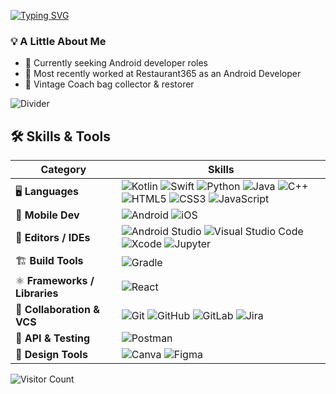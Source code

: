 [![Typing SVG](https://readme-typing-svg.herokuapp.com?size=24&color=FFFFFE&lines=Hi+I'm+Mayra;Android+Developer;Latina+in+Tech)](https://git.io/typing-svg) 

### 💡 A Little About Me
- 🌱 Currently seeking Android developer roles
- 💫 Most recently worked at Restaurant365 as an Android Developer
- 👜 Vintage Coach bag collector & restorer

![Divider](https://user-images.githubusercontent.com/73097560/115834477-dbab4500-a447-11eb-908a-139a6edaec5c.gif)

## 🛠️ Skills & Tools

| Category               | Skills |
|------------------------|--------|
| 🖥️ **Languages**       | ![Kotlin](https://img.shields.io/badge/kotlin-7F52FF?style=for-the-badge&logo=kotlin&logoColor=white) ![Swift](https://img.shields.io/badge/swift-FA7343?style=for-the-badge&logo=swift&logoColor=white) ![Python](https://img.shields.io/badge/python-3776AB?style=for-the-badge&logo=python&logoColor=white) ![Java](https://img.shields.io/badge/java-007396?style=for-the-badge&logo=java&logoColor=white) ![C++](https://img.shields.io/badge/c++-%2300599C.svg?style=for-the-badge&logo=c%2B%2B&logoColor=white) ![HTML5](https://img.shields.io/badge/html5-E34F26?style=for-the-badge&logo=html5&logoColor=white) ![CSS3](https://img.shields.io/badge/css3-1572B6?style=for-the-badge&logo=css3&logoColor=white) ![JavaScript](https://img.shields.io/badge/javascript-F7DF1E?style=for-the-badge&logo=javascript&logoColor=black) |
| 📱 **Mobile Dev**       | ![Android](https://img.shields.io/badge/android-3DDC84?style=for-the-badge&logo=android&logoColor=white) ![iOS](https://img.shields.io/badge/ios-000000?style=for-the-badge&logo=apple&logoColor=white) |
| 📝 **Editors / IDEs**   | ![Android Studio](https://img.shields.io/badge/android%20studio-3DDC84?style=for-the-badge&logo=androidstudio&logoColor=white) ![Visual Studio Code](https://img.shields.io/badge/visual--studio--code-0078D4?style=for-the-badge&logo=visualstudiocode&logoColor=white) ![Xcode](https://img.shields.io/badge/xcode-147EFB?style=for-the-badge&logo=xcode&logoColor=white) ![Jupyter](https://img.shields.io/badge/jupyter-F37626?style=for-the-badge&logo=jupyter&logoColor=white) |
| 🏗️ **Build Tools**      | ![Gradle](https://img.shields.io/badge/gradle-02303A?style=for-the-badge&logo=gradle&logoColor=white) |
| ⚛️ **Frameworks / Libraries** | ![React](https://img.shields.io/badge/react-61DAFB?style=for-the-badge&logo=react&logoColor=black) |
| 🤝 **Collaboration & VCS** | ![Git](https://img.shields.io/badge/git-F05032?style=for-the-badge&logo=git&logoColor=white) ![GitHub](https://img.shields.io/badge/github-181717?style=for-the-badge&logo=github&logoColor=white) ![GitLab](https://img.shields.io/badge/gitlab-FC6D26?style=for-the-badge&logo=gitlab&logoColor=white) ![Jira](https://img.shields.io/badge/jira-0052CC?style=for-the-badge&logo=jira&logoColor=white) |
| 🔌 **API & Testing**    | ![Postman](https://img.shields.io/badge/postman-FF6C37?style=for-the-badge&logo=postman&logoColor=white) |
| 🎨 **Design Tools**     | ![Canva](https://img.shields.io/badge/canva-00C4CC?style=for-the-badge&logo=canva&logoColor=white) ![Figma](https://img.shields.io/badge/figma-F24E1E?style=for-the-badge&logo=figma&logoColor=white) |

![Visitor Count](https://komarev.com/ghpvc/?username=MAYRAVS&color=blueviolet)

